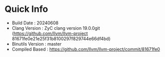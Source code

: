# Quick Info
* Build Date : 20240608
* Clang Version : ZyC clang version 19.0.0git (https://github.com/llvm/llvm-project 81671fe0e21e25f31b8100297f829744e66df4bd)
* Binutils Version : master
* Compiled Based : https://github.com/llvm/llvm-project/commit/81671fe0

